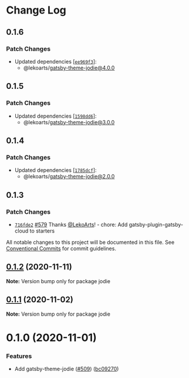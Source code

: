 # Change Log

## 0.1.6

### Patch Changes

- Updated dependencies [[`ee969f3`](https://github.com/LekoArts/gatsby-themes/commit/ee969f30037fa99232292014431854773735d0a0)]:
  - @lekoarts/gatsby-theme-jodie@4.0.0

## 0.1.5

### Patch Changes

- Updated dependencies [[`1598dd6`](https://github.com/LekoArts/gatsby-themes/commit/1598dd660e3ba795b50c4aeb11550806e0b7b6ba)]:
  - @lekoarts/gatsby-theme-jodie@3.0.0

## 0.1.4

### Patch Changes

- Updated dependencies [[`1785dcf`](https://github.com/LekoArts/gatsby-themes/commit/1785dcfad131ab9270c401e6a3bb450f7cb01288)]:
  - @lekoarts/gatsby-theme-jodie@2.0.0

## 0.1.3

### Patch Changes

- [`716fde2`](https://github.com/LekoArts/gatsby-themes/commit/716fde287d20e80e834d451825b55af249e0168a) [#579](https://github.com/LekoArts/gatsby-themes/pull/579) Thanks [@LekoArts](https://github.com/LekoArts)! - chore: Add gatsby-plugin-gatsby-cloud to starters

All notable changes to this project will be documented in this file.
See [Conventional Commits](https://conventionalcommits.org) for commit guidelines.

## [0.1.2](https://github.com/LekoArts/gatsby-themes/compare/jodie@0.1.1...jodie@0.1.2) (2020-11-11)

**Note:** Version bump only for package jodie

## [0.1.1](https://github.com/LekoArts/gatsby-themes/compare/jodie@0.1.0...jodie@0.1.1) (2020-11-02)

**Note:** Version bump only for package jodie

# 0.1.0 (2020-11-01)

### Features

- Add gatsby-theme-jodie ([#509](https://github.com/LekoArts/gatsby-themes/issues/509)) ([bc09270](https://github.com/LekoArts/gatsby-themes/commit/bc0927008580978f3162e070363058f6f4c287ea))
